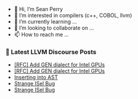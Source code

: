 - 👋 Hi, I’m Sean Perry
- 👀 I’m interested in compilers (c++, COBOL, llvm)
- 🌱 I’m currently learning ...
- 💞️ I’m looking to collaborate on ...
- 📫 How to reach me ...

<!---
s66perry/s66perry is a ✨ special ✨ repository because its `README.md` (this file) appears on your GitHub profile.
You can click the Preview link to take a look at your changes.
--->
### 📕 Latest LLVM Discourse Posts

<!-- DISCOURSE-LLVM:START -->
- [[RFC] Add GEN dialect for Intel GPUs](https://discourse.llvm.org/t/rfc-add-gen-dialect-for-intel-gpus/76753?page=2#post_26)
- [[RFC] Add GEN dialect for Intel GPUs](https://discourse.llvm.org/t/rfc-add-gen-dialect-for-intel-gpus/76753?page=2#post_25)
- [Inserting into AST](https://discourse.llvm.org/t/inserting-into-ast/77001#post_2)
- [Strange ISel Bug](https://discourse.llvm.org/t/strange-isel-bug/75030#post_15)
- [Strange ISel Bug](https://discourse.llvm.org/t/strange-isel-bug/75030#post_14)
<!-- DISCOURSE-LLVM:END -->
